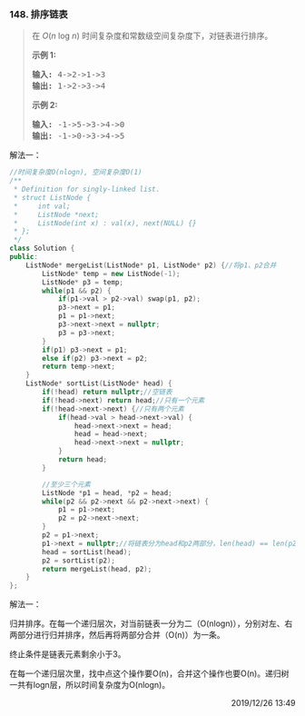 ### 148. 排序链表

> <div class="notranslate"><p>在&nbsp;<em>O</em>(<em>n</em>&nbsp;log&nbsp;<em>n</em>) 时间复杂度和常数级空间复杂度下，对链表进行排序。</p>
> 
> <p><strong>示例 1:</strong></p>
> 
> <pre><strong>输入:</strong> 4-&gt;2-&gt;1-&gt;3
> <strong>输出:</strong> 1-&gt;2-&gt;3-&gt;4
> </pre>
> 
> <p><strong>示例 2:</strong></p>
> 
> <pre><strong>输入:</strong> -1-&gt;5-&gt;3-&gt;4-&gt;0
> <strong>输出:</strong> -1-&gt;0-&gt;3-&gt;4-&gt;5</pre>
> </div>

解法一：
```cpp
//时间复杂度O(nlogn), 空间复杂度O(1)
/**
 * Definition for singly-linked list.
 * struct ListNode {
 *     int val;
 *     ListNode *next;
 *     ListNode(int x) : val(x), next(NULL) {}
 * };
 */
class Solution {
public:
    ListNode* mergeList(ListNode* p1, ListNode* p2) {//将p1、p2合并
        ListNode* temp = new ListNode(-1);
        ListNode* p3 = temp;
        while(p1 && p2) {
            if(p1->val > p2->val) swap(p1, p2);
            p3->next = p1;
            p1 = p1->next;
            p3->next->next = nullptr;
            p3 = p3->next;
        }
        if(p1) p3->next = p1;
        else if(p2) p3->next = p2;
        return temp->next;
    }
    ListNode* sortList(ListNode* head) {
        if(!head) return nullptr;//空链表
        if(!head->next) return head;//只有一个元素
        if(!head->next->next) {//只有两个元素
            if(head->val > head->next->val) {
                head->next->next = head;
                head = head->next;
                head->next->next = nullptr;
            }
            return head;
        }

        //至少三个元素
        ListNode *p1 = head, *p2 = head;
        while(p2 && p2->next && p2->next->next) {
            p1 = p1->next;
            p2 = p2->next->next;
        }
        p2 = p1->next;
        p1->next = nullptr;//将链表分为head和p2两部分，len(head) == len(p2) 或 len(head) = len(p2) + 1
        head = sortList(head);
        p2 = sortList(p2);
        return mergeList(head, p2);
    }
};
```

解法一：

归并排序。在每一个递归层次，对当前链表一分为二（O(nlogn)），分别对左、右两部分进行归并排序，然后再将两部分合并（O(n)）为一条。

终止条件是链表元素剩余小于3。

在每一个递归层次里，找中点这个操作要O(n)，合并这个操作也要O(n)。递归树一共有logn层，所以时间复杂度为O(nlogn)。

<div style="text-align: right"> 2019/12/26 13:49 </div>
